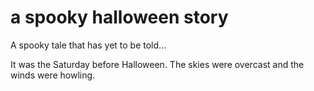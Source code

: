 # a spooky halloween story
A spooky tale that has yet to be told...

It was the Saturday before Halloween.
The skies were overcast and the winds were howling.
